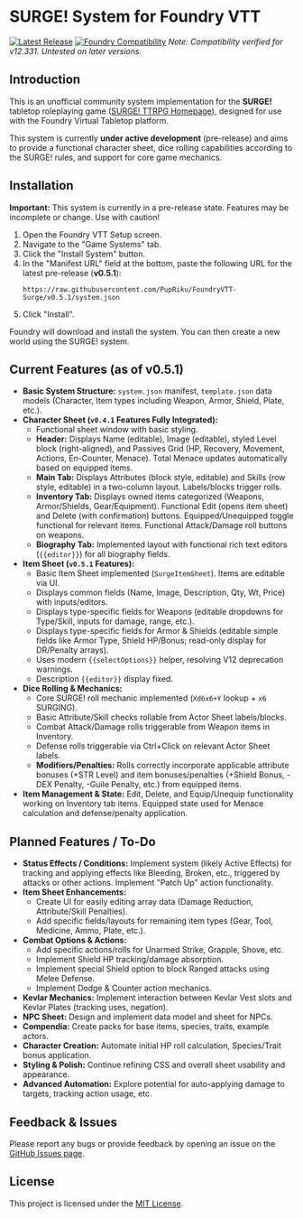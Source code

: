 # SURGE! System for Foundry VTT

[![Latest Release](https://img.shields.io/github/v/release/PupRiku/FoundryVTT-Surge?include_prereleases&label=Latest%20Release)](https://github.com/PupRiku/FoundryVTT-Surge/releases/latest)
[![Foundry Compatibility](https://img.shields.io/badge/Foundry%20VTT-v12.331%2B-informational)](https://foundryvtt.com/releases/)
_Note: Compatibility verified for v12.331. Untested on later versions._

## Introduction

This is an unofficial community system implementation for the **SURGE!** tabletop roleplaying game ([SURGE! TTRPG Homepage](https://sites.google.com/warpedtree.com/www-warpedtree-com/products/surge?authuser=0)), designed for use with the Foundry Virtual Tabletop platform.

This system is currently **under active development** (pre-release) and aims to provide a functional character sheet, dice rolling capabilities according to the SURGE! rules, and support for core game mechanics.

## Installation

**Important:** This system is currently in a pre-release state. Features may be incomplete or change. Use with caution!

1.  Open the Foundry VTT Setup screen.
2.  Navigate to the "Game Systems" tab.
3.  Click the "Install System" button.
4.  In the "Manifest URL" field at the bottom, paste the following URL for the latest pre-release (**v0.5.1**):
    ```
    https://raw.githubusercontent.com/PupRiku/FoundryVTT-Surge/v0.5.1/system.json
    ```
5.  Click "Install".

Foundry will download and install the system. You can then create a new world using the SURGE! system.

## Current Features (as of v0.5.1)

- **Basic System Structure:** `system.json` manifest, `template.json` data models (Character, Item types including Weapon, Armor, Shield, Plate, etc.).
- **Character Sheet (`v0.4.1` Features Fully Integrated):**
  - Functional sheet window with basic styling.
  - **Header:** Displays Name (editable), Image (editable), styled Level block (right-aligned), and Passives Grid (HP, Recovery, Movement, Actions, En-Counter, Menace). Total Menace updates automatically based on equipped items.
  - **Main Tab:** Displays Attributes (block style, editable) and Skills (row style, editable) in a two-column layout. Labels/blocks trigger rolls.
  - **Inventory Tab:** Displays owned items categorized (Weapons, Armor/Shields, Gear/Equipment). Functional Edit (opens item sheet) and Delete (with confirmation) buttons. Equipped/Unequipped toggle functional for relevant items. Functional Attack/Damage roll buttons on weapons.
  - **Biography Tab:** Implemented layout with functional rich text editors (`{{editor}}`) for all biography fields.
- **Item Sheet (`v0.5.1` Features):**
  - Basic Item Sheet implemented (`SurgeItemSheet`). Items are editable via UI.
  - Displays common fields (Name, Image, Description, Qty, Wt, Price) with inputs/editors.
  - Displays type-specific fields for Weapons (editable dropdowns for Type/Skill, inputs for damage, range, etc.).
  - Displays type-specific fields for Armor & Shields (editable simple fields like Armor Type, Shield HP/Bonus; read-only display for DR/Penalty arrays).
  - Uses modern `{{selectOptions}}` helper, resolving V12 deprecation warnings.
  - Description `{{editor}}` display fixed.
- **Dice Rolling & Mechanics:**
  - Core SURGE! roll mechanic implemented (`Xd6x6+Y` lookup + `x6` SURGING).
  - Basic Attribute/Skill checks rollable from Actor Sheet labels/blocks.
  - Combat Attack/Damage rolls triggerable from Weapon items in Inventory.
  - Defense rolls triggerable via Ctrl+Click on relevant Actor Sheet labels.
  - **Modifiers/Penalties:** Rolls correctly incorporate applicable attribute bonuses (+STR Level) and item bonuses/penalties (+Shield Bonus, -DEX Penalty, -Guile Penalty, etc.) from equipped items.
- **Item Management & State:** Edit, Delete, and Equip/Unequip functionality working on Inventory tab items. Equipped state used for Menace calculation and defense/penalty application.

## Planned Features / To-Do

- **Status Effects / Conditions:** Implement system (likely Active Effects) for tracking and applying effects like Bleeding, Broken, etc., triggered by attacks or other actions. Implement "Patch Up" action functionality.
- **Item Sheet Enhancements:**
  - Create UI for easily editing array data (Damage Reduction, Attribute/Skill Penalties).
  - Add specific fields/layouts for remaining item types (Gear, Tool, Medicine, Ammo, Plate, etc.).
- **Combat Options & Actions:**
  - Add specific actions/rolls for Unarmed Strike, Grapple, Shove, etc.
  - Implement Shield HP tracking/damage absorption.
  - Implement special Shield option to block Ranged attacks using Melee Defense.
  - Implement Dodge & Counter action mechanics.
- **Kevlar Mechanics:** Implement interaction between Kevlar Vest slots and Kevlar Plates (tracking uses, negation).
- **NPC Sheet:** Design and implement data model and sheet for NPCs.
- **Compendia:** Create packs for base items, species, traits, example actors.
- **Character Creation:** Automate initial HP roll calculation, Species/Trait bonus application.
- **Styling & Polish:** Continue refining CSS and overall sheet usability and appearance.
- **Advanced Automation:** Explore potential for auto-applying damage to targets, tracking action usage, etc.

## Feedback & Issues

Please report any bugs or provide feedback by opening an issue on the [GitHub Issues page](https://github.com/PupRiku/FoundryVTT-Surge/issues).

## License

This project is licensed under the [MIT License](LICENSE).
